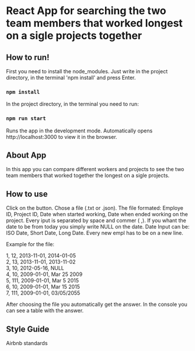 # React App for searching the two team members that worked longest on a sigle projects together

## How to run!

First you need to install the node_modules. Just write in the project directory, in the terminal 'npm install' and press Enter.

### `npm install`

In the project directory, in the terminal you need to run:

### `npm run start`

Runs the app in the development mode.
Automatically opens http://localhost:3000 to view it in the browser.

## About App

In this app you can compare different workers and projects to see the two team members that worked together the longest on a sigle projects.

## How to use

Click on the button. Chose a file (.txt or .json).
The file formated: Employe ID, Project ID, Date when started working, Date when ended working on the project.
Every iput is separated by space and commer ( ,).
If you whant the date to be from today you simply write NULL on the date.
Date Input can be: ISO Date, Short Date, Long Date.
Every new empl has to be on a new line.

Example for the file:

1, 12, 2013-11-01, 2014-01-05<br />
2, 13, 2013-11-01, 2013-11-02<br />
3, 10, 2012-05-16, NULL<br />
4, 10, 2009-01-01, Mar 25 2009<br />
5, 111, 2009-01-01, Mar 5 2015<br />
6, 10, 2009-01-01, Mar 15 2015<br />
7, 111, 2009-01-01, 03/05/2055<br />

After choosing the file you automatically get the answer.
In the console you can see a table with the answer.

## Style Guide
Airbnb standards